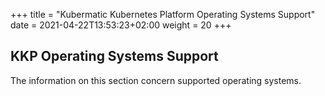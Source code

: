+++
title = "Kubermatic Kubernetes Platform Operating Systems Support"
date = 2021-04-22T13:53:23+02:00
weight = 20
+++

## KKP Operating Systems Support

The information on this section concern supported operating systems.
